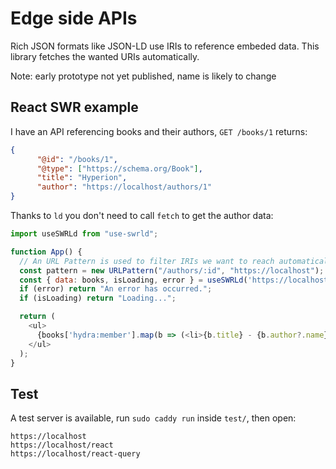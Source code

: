 # Edge side APIs 

Rich JSON formats like JSON-LD use IRIs to reference embeded data. This library fetches the wanted URIs automatically.

Note: early prototype not yet published, name is likely to change

## React SWR example

I have an API referencing books and their authors, `GET /books/1` returns:

```json
{
      "@id": "/books/1",
      "@type": ["https://schema.org/Book"],
      "title": "Hyperion",
      "author": "https://localhost/authors/1"
}
```

Thanks to `ld` you don't need to call `fetch` to get the author data: 

```javascript
import useSWRLd from "use-swrld";

function App() {
  // An URL Pattern is used to filter IRIs we want to reach automatically
  const pattern = new URLPattern("/authors/:id", "https://localhost");
  const { data: books, isLoading, error } = useSWRLd('https://localhost/books', pattern)
  if (error) return "An error has occurred.";
  if (isLoading) return "Loading...";

  return (
    <ul>
      {books['hydra:member'].map(b => (<li>{b.title} - {b.author?.name}</li>))}
    </ul>
  );
}
```

## Test

A test server is available, run `sudo caddy run` inside `test/`, then open: 
```
https://localhost
https://localhost/react
https://localhost/react-query
```
